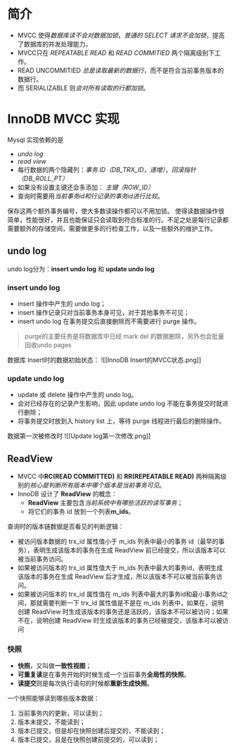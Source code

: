 # 简介

- MVCC 使得*数据库读不会对数据加锁*，*普通的 SELECT 请求不会加锁*，提高了数据库的并发处理能力。
- MVCC只在 *REPEATABLE READ* 和 *READ COMMITIED* 两个隔离级别下工作。
- READ UNCOMMITIED *总是读取最新的数据行*，而不是符合当前事务版本的数据行。
- 而 SERIALIZABLE 则*会对所有读取的行都加锁*。


# InnoDB MVCC 实现
Mysql 实现依赖的是 
- *undo log* 
- *read view* 
- 每行数据的两个隐藏列：*事务 ID（DB_TRX_ID，递增）*，*回滚指针（DB_ROLL_PT）*
- 如果没有设置主键还会多添加： *主键（ROW_ID）*
- 查询时需要用*当前事务id和行记录的事务id进行比较*。

保存这两个额外事务编号，使大多数读操作都可以不用加锁。
使得读数据操作很简单，性能很好，并且也能保证只会读取到符合标准的行。不足之处是每行记录都需要额外的存储空间，需要做更多的行检查工作，以及一些额外的维护工作。

## undo log
undo log分为：**insert undo log** 和 **update undo log**
### insert undo log
- insert 操作中产生的 undo log；
- insert 操作记录只对当前事务本身可见，对于其他事务不可见；
- insert undo log 在事务提交后直接删除而不需要进行 purge 操作。

> purge的主要任务是将数据库中已经 mark del 的数据删除，另外也会批量回收undo pages

数据库 Insert时的数据初始状态：
![[InnoDB Insert的MVCC状态.png]]

### update undo log

- update 或 delete 操作中产生的 undo log。
- 会对已经存在的记录产生影响，因此 update undo log 不能在事务提交时就进行删除；
- 将事务提交时放到入 history list 上，等待 purge 线程进行最后的删除操作。

数据第一次被修改时
![[Update log第一次修改.png]]

## ReadView
 - MVCC 中**RC(READ COMMITTED)** 和 **RR(REPEATABLE READ)** 两种隔离级别的*核心是判断所有版本中哪个版本是当前事务可见*。
 - InnoDB 设计了 **ReadView** 的概念：
	 -  **ReadView** 主要包含*当前系统中有哪些活跃的读写事务*；
	 - 将它们的事务 id 放到一个列表**m_ids**。

查询时的版本链数据是否看见的判断逻辑：
-   被访问版本数据的 trx_id 属性值小于 m_ids 列表中最小的事务 id（最早的事务），表明生成该版本的事务在生成 ReadView 前已经提交，所以该版本可以被当前事务访问。
-   如果被访问版本的 trx_id 属性值大于 m_ids 列表中最大的事务id，表明生成该版本的事务在生成 ReadView 后才生成，所以该版本不可以被当前事务访问。
-   如果被访问版本的 trx_id 属性值在 m_ids 列表中最大的事务id和最小事务id之间，那就需要判断一下 trx_id 属性值是不是在 m_ids 列表中，如果在，说明创建 ReadView 时生成该版本的事务还是活跃的，该版本不可以被访问；如果不在，说明创建 ReadView 时生成该版本的事务已经被提交，该版本可以被访问

### 快照
- **快照**，又叫做**一致性视图**；
- **可重复读**是在事务开始的时候生成一个当前事务**全局性的快照**。
- **读提交**则是每次执行语句的时候都**重新生成快照**。

一个快照能够读到哪些版本数据：
1. 当前事务内的更新，可以读到；
2. 版本未提交，不能读到；
3. 版本已提交，但是却在快照创建后提交的，不能读到；
4. 版本已提交，且是在快照创建前提交的，可以读到；